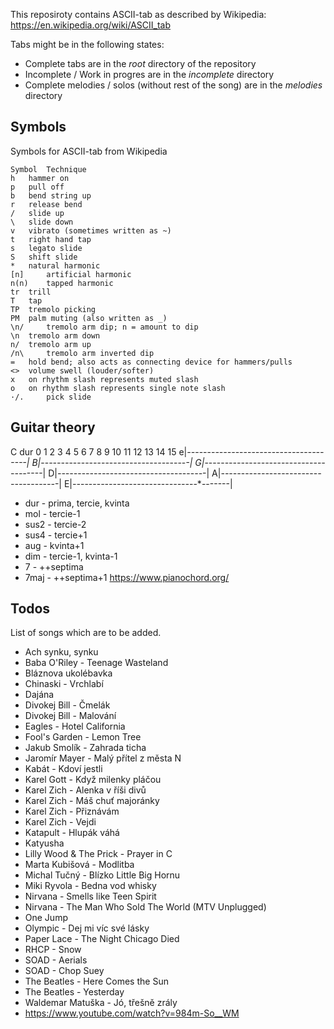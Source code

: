 This reposiroty contains ASCII-tab as described
by Wikipedia: https://en.wikipedia.org/wiki/ASCII_tab

Tabs might be in the following states:
* Complete tabs are in the *root* directory of the repository
* Incomplete / Work in progres are in the *incomplete* directory
* Complete melodies / solos (without rest of the song) are in the *melodies* directory


## Symbols

Symbols for ASCII-tab from Wikipedia

```
Symbol 	Technique
h 	hammer on
p 	pull off
b 	bend string up
r 	release bend
/ 	slide up
\ 	slide down
v 	vibrato (sometimes written as ~)
t 	right hand tap
s 	legato slide
S 	shift slide
* 	natural harmonic
[n] 	artificial harmonic
n(n) 	tapped harmonic
tr 	trill
T 	tap
TP 	tremolo picking
PM 	palm muting (also written as _)
\n/ 	tremolo arm dip; n = amount to dip
\n 	tremolo arm down
n/ 	tremolo arm up
/n\ 	tremolo arm inverted dip
= 	hold bend; also acts as connecting device for hammers/pulls
<> 	volume swell (louder/softer)
x 	on rhythm slash represents muted slash
o 	on rhythm slash represents single note slash
·/. 	pick slide
```

## Guitar theory

C dur
  0  1  2  3  4  5  6  7  8  9 10 11 12 13 14 15
e|*--*-----*-----*-----*--*-----*-----*--*-------|
B|*--*-----*-----*--*-----*-----*-----*--*-----*-|
G|*-----*-----*--*-----*-----*--*-----*-----*----|
D|*-----*--*-----*-----*-----*--*-----*-----*--*-|
A|*-----*--*-----*-----*--*-----*-----*-----*--*-|
E|*--*-----*-----*-----*--*-----*-----*--*-------|

* dur - prima, tercie, kvinta
* mol - tercie-1
* sus2 - tercie-2
* sus4 - tercie+1
* aug - kvinta+1
* dim - tercie-1, kvinta-1
* 7 - ++septima
* 7maj - ++septima+1
https://www.pianochord.org/

## Todos

List of songs which are to be added.

* Ach synku, synku
* Baba O'Riley - Teenage Wasteland
* Bláznova ukolébavka
* Chinaski - Vrchlabí
* Dajána
* Divokej Bill - Čmelák
* Divokej Bill - Malování
* Eagles - Hotel California
* Fool's Garden - Lemon Tree
* Jakub Smolík - Zahrada ticha
* Jaromír Mayer - Malý přítel z města N
* Kabát - Kdoví jestli
* Karel Gott - Když milenky pláčou
* Karel Zich - Alenka v říši divů
* Karel Zich - Máš chuť majoránky
* Karel Zich - Přiznávám
* Karel Zich - Vejdi
* Katapult - Hlupák váhá
* Katyusha
* Lilly Wood & The Prick - Prayer in C 
* Marta Kubišová - Modlitba
* Michal Tučný - Blízko Little Big Hornu
* Miki Ryvola - Bedna vod whisky
* Nirvana - Smells like Teen Spirit
* Nirvana - The Man Who Sold The World (MTV Unplugged)
* One Jump
* Olympic - Dej mi víc své lásky
* Paper Lace - The Night Chicago Died
* RHCP - Snow
* SOAD - Aerials
* SOAD - Chop Suey
* The Beatles - Here Comes the Sun
* The Beatles - Yesterday
* Waldemar Matuška - Jó, třešně zrály
* https://www.youtube.com/watch?v=984m-So__WM

